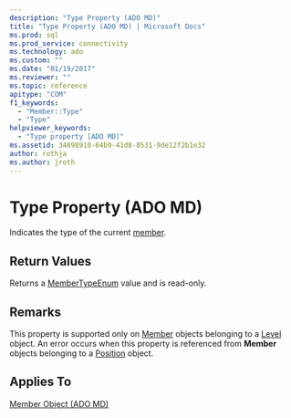 ```yaml
---
description: "Type Property (ADO MD)"
title: "Type Property (ADO MD) | Microsoft Docs"
ms.prod: sql
ms.prod_service: connectivity
ms.technology: ado
ms.custom: ""
ms.date: "01/19/2017"
ms.reviewer: ""
ms.topic: reference
apitype: "COM"
f1_keywords: 
  - "Member::Type"
  - "Type"
helpviewer_keywords: 
  - "Type property [ADO MD]"
ms.assetid: 34698910-64b9-41d8-8531-9de12f2b1e32
author: rothja
ms.author: jroth
---
```

# Type Property (ADO MD)
Indicates the type of the current [member](./member-object-ado-md.md).  
  
## Return Values  
 Returns a [MemberTypeEnum](./membertypeenum.md) value and is read-only.  
  
## Remarks  
 This property is supported only on [Member](./member-object-ado-md.md) objects belonging to a [Level](./level-object-ado-md.md) object. An error occurs when this property is referenced from **Member** objects belonging to a [Position](./position-object-ado-md.md) object.  
  
## Applies To  
 [Member Object (ADO MD)](./member-object-ado-md.md)